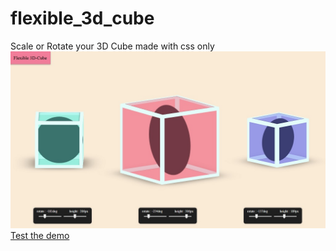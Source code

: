 # flexible_3d_cube
Scale or Rotate your 3D Cube made with css only
<img src="images/im_3d_cube.jpg">
<a href="https://rahul3v.xyz/github/3d_cube" target="_blank">Test the demo</a>
